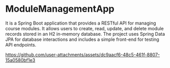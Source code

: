 # ModuleManagementApp
It is a Spring Boot application that provides a RESTful API for managing course modules. It allows users to create, read, update, and delete module records stored in an H2 in-memory database. The project uses Spring Data JPA for database interactions and includes a simple front-end for testing API endpoints.

https://github.com/user-attachments/assets/dc9aacf6-48c5-461f-8807-15a0580bf1e3
